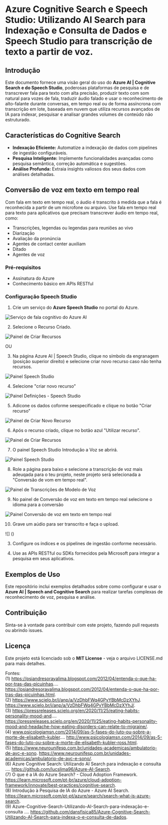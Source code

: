 # Azure Cognitive Search e Speech Studio: Utilizando AI Search para Indexação e Consulta de Dados e Speech Studio para transcrição de texto a partir de voz.

## Introdução
Este documento fornece uma visão geral do uso do **Azure AI | Cognitive Search e do Speech Studio**, poderosas plataformas de pesquisa e de transcrever fala para texto com alta precisão, produzir texto com som natural para vozes de fala, traduzir áudio falado e usar o reconhecimento de alto-falante durante conversas, em tempo real ou de forma assíncrona com transcrição em lote, baseada em nuvem que utiliza recursos avançados de IA para indexar, pesquisar e analisar grandes volumes de conteúdo não estruturado.

## Características do Cognitive Search
- **Indexação Eficiente:** Automatize a indexação de dados com pipelines de ingestão configuráveis.
- **Pesquisa Inteligente:** Implemente funcionalidades avançadas como pesquisa semântica, correção automática e sugestões.
- **Análise Profunda:** Extraia insights valiosos dos seus dados com análises detalhadas.

## Conversão de voz em texto em tempo real
Com fala em texto em tempo real, o áudio é transcrito à medida que a fala é reconhecida a partir de um microfone ou arquivo. Use fala em tempo real para texto para aplicativos que precisam transcrever áudio em tempo real, como:

- Transcrições, legendas ou legendas para reuniões ao vivo
- Diarização
- Avaliação da pronúncia
- Agentes de contact center auxiliam
- Ditado
- Agentes de voz

### Pré-requisitos
- Assinatura do Azure
- Conhecimento básico em APIs RESTful

### Configuração Speech Studio
1. Crie um serviço do **Azure Speech Studio** no portal do Azure.

![Serviço de fala cognitivo do Azure AI](inputs\image\painel-SpeechCognitiveServices-AzureAI-SpeechStudio-MS.png)

2. Selecione o Recurso Criado.

![Painel de Criar Recursos](inputs\image\Painel-Recurso-Criar_Recurso_Voz.png)

OU

3. Na página Azure AI | Speech Studio, clique no símbolo da engranagem (posição superior direito) e selecione criar novo recurso caso não tenha recursos.

![Painel Speech Studio](inputs\image\painel-AzureAI-SpeechStudio-MS.png)

4. Selecione "criar novo recurso"

![Painel Definições - Speech Studio](inputs\image\Painel-Definicoes.png)

5. Adicone os dados coforme seespecificado e clique no botão "Criar recurso"

![Painel de Criar Novo Recurso](inputs\image\Painel-Recurso-Criar_Recurso_Voz.png)

6. Após o recurso criado, clique no botão azul "Utilizar recurso".

![Painel de Criar Recursos](inputs\image\Painel-Recurso2-Criar_Recurso_Voz.png)

7. O painel Speech Studio Introdução a Voz se abrirá.

![Painel Speech Studio](inputs\image\painel-AzureAI-SpeechStudio-MS.png)

8. Role a página para baixo e selecione a transcrição de voz mais adeuqada para o teu projeto, neste projeto será selecionada a "Conversão de vom em tempo real". 

![Painel de Transcrições de Modelo de Voz](inputs\image\painel-transcricoesModeloDeVoz-SpeechStudio-MS.png)

9. No painel de Conversão de voz em texto em tempo real selecione o idioma para a conversão

![Painel Conversão de voz em texto em tempo real](inputs\image\painel-conversaoVozTextoTempoReal-SpeechStudio-MS.png)

10. Grave um aúdio para ser transcrito e faça o upload.

![]
()

3. Configure os índices e os pipelines de ingestão conforme necessário.

4. Use as APIs RESTful ou SDKs fornecidos pela Microsoft para integrar a pesquisa em seus aplicativos.

## Exemplos de Uso
Este repositório inclui exemplos detalhados sobre como configurar e usar o **Azure AI | Speech and Cognitive Search** para realizar tarefas complexas de reconhecimento de voz, pesquisa e análise.

## Contribuição
Sinta-se à vontade para contribuir com este projeto, fazendo pull requests ou abrindo issues.

## Licença 
Este projeto está licenciado sob o **MIT License** - veja o arquivo LICENSE.md para mais detalhes.

Fontes: <br>
(1) https://psiandresorayalima.blogspot.com/2012/04/entenda-o-que-ha-por-tras-das-picuinhas.... https://psiandresorayalima.blogspot.com/2012/04/entenda-o-que-ha-por-tras-das-picuinhas.html. <br>
(2) https://www.scielo.br/j/anp/a/VzDhbFWq4GPvYBbMcDzXYhJ. https://www.scielo.br/j/anp/a/VzDhbFWq4GPvYBbMcDzXYhJ/. <br>
(3) https://pressreleases.scielo.org/en/2020/11/25/eating-habits-personality-mood-and.... https://pressreleases.scielo.org/en/2020/11/25/eating-habits-personality-mood-and-headache-how-eating-disorders-can-relate-to-migraine/. <br>
(4) www.psicologiamsn.com/2014/09/as-5-fases-do-luto-ou-sobre-a-morte-de-elisabeth-kubler.... http://www.psicologiamsn.com/2014/09/as-5-fases-do-luto-ou-sobre-a-morte-de-elisabeth-kubler-ross.html. <br>
(5) https://www.neurounifesp.com.br/unidades-academicas/ambulatorio-de-avc-e-sono. https://www.neurounifesp.com.br/unidades-academicas/ambulatorio-de-avc-e-sono/. <br>
(6) Azure Cognitive Search: Utilizando AI Search para indexação e consulta .... https://github.com/lucslima96/Azure-AI-Search. <br>
(7) O que é a IA do Azure Search? - Cloud Adoption Framework. https://learn.microsoft.com/pt-br/azure/cloud-adoption-framework/innovate/best-practices/cognitive-search. <br>
(8) Introdução à Pesquisa de IA do Azure - Azure AI Search. https://learn.microsoft.com/pt-pt/azure/search/search-what-is-azure-search. <br>
(9) Azure-Cognitive-Search-Utilizando-AI-Search-para-indexação-e-consulta .... https://github.com/dansfisica85/Azure-Cognitive-Search-Utilizando-AI-Search-para-indexa-o-e-consulta-de-dados. <br>
